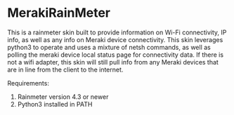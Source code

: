 # MerakiRainMeter

This is a rainmeter skin built to provide information on Wi-Fi connectivity, IP info, as well as any info on Meraki device connectivity. 
This skin leverages python3 to operate and uses a mixture of netsh commands, as well as polling the meraki device local status page for connectivity data. If there is not a wifi adapter, this skin will still pull info from any Meraki devices that are in line from the client to the internet. 

Requirements:
1. Rainmeter version 4.3 or newer
2. Python3 installed in PATH

